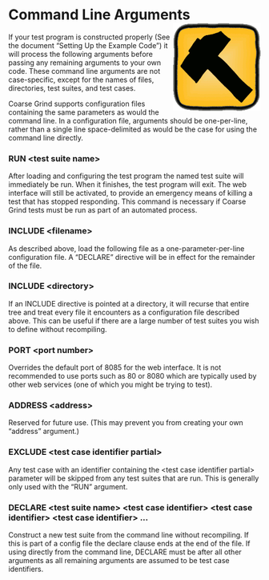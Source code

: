 # Command Line Arguments<img align="right" src="Common/Icons/CONSTRUCTION.gif"/>

If your test program is constructed properly (See the document “Setting Up the Example Code”) it will process the following arguments before passing any remaining arguments to your own code. These command line arguments are not case-specific, except for the names of files, directories, test suites, and test cases.

Coarse Grind supports configuration files containing the same parameters as would the command line. In a configuration file, arguments should be one-per-line, rather than a single line space-delimited as would be the case for using the command line directly.

### RUN \<test suite name>

After loading and configuring the test program the named test suite will immediately be run. When it finishes, the test program will exit. The web interface will still be activated, to provide an emergency means of killing a test that has stopped responding. This command is necessary if Coarse Grind tests must be run as part of an automated process.

### INCLUDE \<filename>

As described above, load the following file as a one-parameter-per-line configuration file. A “DECLARE” directive will be in effect for the remainder of the file.

### INCLUDE \<directory>

If an INCLUDE directive is pointed at a directory, it will recurse that entire tree and treat every file it encounters as a configuration file described above. This can be useful if there are a large number of test suites you wish to define without recompiling.

### PORT \<port number>

Overrides the default port of 8085 for the web interface. It is not recommended to use ports such as 80 or 8080 which are typically used by other web services (one of which you might be trying to test).
 
### ADDRESS \<address>

Reserved for future use. (This may prevent you from creating your own “address” argument.)

### EXCLUDE \<test case identifier partial>

Any test case with an identifier containing the \<test case identifier partial> parameter will be skipped from any test suites that are run. This is generally only used with the “RUN” argument.

### DECLARE \<test suite name> \<test case identifier> \<test case identifier> \<test case identifier> ...

Construct a new test suite from the command line without recompiling. If this is part of a config file the declare clause ends at the end of the file. If using directly from the command line, DECLARE must be after all other arguments as all remaining arguments are assumed to be test case identifiers.

